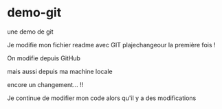 # demo-git
une demo de git


Je modifie mon fichier readme avec GIT plajechangeour la première fois !

On modifie depuis GitHub

mais aussi depuis ma machine locale

encore un changement... !!

Je continue de modifier mon code alors qu'il y a des modifications